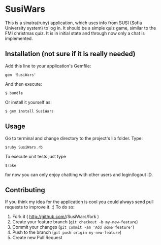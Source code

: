 # SusiWars

This is a sinatra(ruby) application, which uses info from SUSI (Sofia University system) to
log in. It should be a simple quiz game, similar to the FMI christmas quiz.
It is in initial state and through now only a chat is implemented.

## Installation (not sure if it is really needed)

Add this line to your application's Gemfile:

    gem 'SusiWars'

And then execute:

    $ bundle

Or install it yourself as:

    $ gem install SusiWars

## Usage

Go to terminal and change directory to the project's lib folder.
Type:

    $ruby SusiWars.rb

To execute unit tests just type

    $rake

for now you can only enjoy chatting with other users and login/logout :D.

## Contributing
If you think my idea for the application is cool you could always send pull requests to improve it. :)
To do so:

1. Fork it ( http://github.com/<my-github-username>/SusiWars/fork )
2. Create your feature branch (`git checkout -b my-new-feature`)
3. Commit your changes (`git commit -am 'Add some feature'`)
4. Push to the branch (`git push origin my-new-feature`)
5. Create new Pull Request
